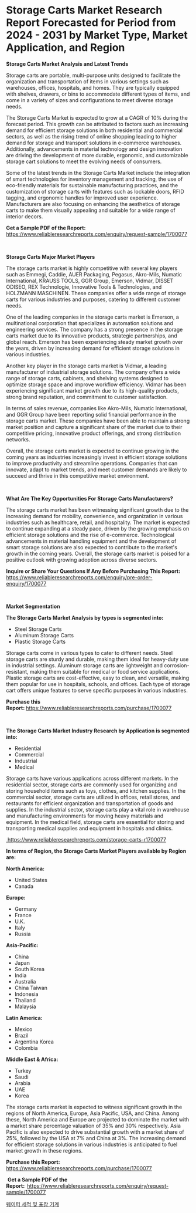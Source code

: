 <p><h1>Storage Carts Market Research Report Forecasted for Period from 2024 -  2031 by Market Type, Market Application, and Region</h1></p><p><strong>Storage Carts Market Analysis and Latest Trends</strong></p>
<p><p>Storage carts are portable, multi-purpose units designed to facilitate the organization and transportation of items in various settings such as warehouses, offices, hospitals, and homes. They are typically equipped with shelves, drawers, or bins to accommodate different types of items, and come in a variety of sizes and configurations to meet diverse storage needs.</p><p>The Storage Carts Market is expected to grow at a CAGR of 10% during the forecast period. This growth can be attributed to factors such as increasing demand for efficient storage solutions in both residential and commercial sectors, as well as the rising trend of online shopping leading to higher demand for storage and transport solutions in e-commerce warehouses. Additionally, advancements in material technology and design innovation are driving the development of more durable, ergonomic, and customizable storage cart solutions to meet the evolving needs of consumers.</p><p>Some of the latest trends in the Storage Carts Market include the integration of smart technologies for inventory management and tracking, the use of eco-friendly materials for sustainable manufacturing practices, and the customization of storage carts with features such as lockable doors, RFID tagging, and ergonomic handles for improved user experience. Manufacturers are also focusing on enhancing the aesthetics of storage carts to make them visually appealing and suitable for a wide range of interior decors.</p></p>
<p><strong>Get a Sample PDF of the Report:&nbsp;</strong> <a href="https://www.reliableresearchreports.com/enquiry/request-sample/1700077">https://www.reliableresearchreports.com/enquiry/request-sample/1700077</a></p>
<p>&nbsp;</p>
<p><strong>Storage Carts Major Market Players</strong></p>
<p><p>The storage carts market is highly competitive with several key players such as Emmegi, Caddie, AUER Packaging, Pegasus, Akro-Mils, Numatic International, KRAUSS TOOLS, GGR Group, Emerson, Vidmar, DISSET ODISEO, REX Technologie, Innovative Tools & Technologies, and HOLZMANN MASCHINEN. These companies offer a wide range of storage carts for various industries and purposes, catering to different customer needs.</p><p>One of the leading companies in the storage carts market is Emerson, a multinational corporation that specializes in automation solutions and engineering services. The company has a strong presence in the storage carts market due to its innovative products, strategic partnerships, and global reach. Emerson has been experiencing steady market growth over the years, driven by increasing demand for efficient storage solutions in various industries.</p><p>Another key player in the storage carts market is Vidmar, a leading manufacturer of industrial storage solutions. The company offers a wide range of storage carts, cabinets, and shelving systems designed to optimize storage space and improve workflow efficiency. Vidmar has been experiencing significant market growth due to its high-quality products, strong brand reputation, and commitment to customer satisfaction.</p><p>In terms of sales revenue, companies like Akro-Mils, Numatic International, and GGR Group have been reporting solid financial performance in the storage carts market. These companies have been able to maintain a strong market position and capture a significant share of the market due to their competitive pricing, innovative product offerings, and strong distribution networks.</p><p>Overall, the storage carts market is expected to continue growing in the coming years as industries increasingly invest in efficient storage solutions to improve productivity and streamline operations. Companies that can innovate, adapt to market trends, and meet customer demands are likely to succeed and thrive in this competitive market environment.</p></p>
<p>&nbsp;</p>
<p><strong>What Are The Key Opportunities For Storage Carts Manufacturers?</strong></p>
<p><p>The storage carts market has been witnessing significant growth due to the increasing demand for mobility, convenience, and organization in various industries such as healthcare, retail, and hospitality. The market is expected to continue expanding at a steady pace, driven by the growing emphasis on efficient storage solutions and the rise of e-commerce. Technological advancements in material handling equipment and the development of smart storage solutions are also expected to contribute to the market's growth in the coming years. Overall, the storage carts market is poised for a positive outlook with growing adoption across diverse sectors.</p></p>
<p><strong>Inquire or Share Your Questions If Any Before Purchasing This Report:</strong> <a href="https://www.reliableresearchreports.com/enquiry/pre-order-enquiry/1700077">https://www.reliableresearchreports.com/enquiry/pre-order-enquiry/1700077</a></p>
<p>&nbsp;</p>
<p><strong>Market Segmentation</strong></p>
<p><strong>The Storage Carts Market Analysis by types is segmented into:</strong></p>
<p><ul><li>Steel Storage Carts</li><li>Aluminum Storage Carts</li><li>Plastic Storage Carts</li></ul></p>
<p><p>Storage carts come in various types to cater to different needs. Steel storage carts are sturdy and durable, making them ideal for heavy-duty use in industrial settings. Aluminum storage carts are lightweight and corrosion-resistant, making them suitable for medical or food service applications. Plastic storage carts are cost-effective, easy to clean, and versatile, making them popular for use in hospitals, schools, and offices. Each type of storage cart offers unique features to serve specific purposes in various industries.</p></p>
<p><strong>Purchase this Report:&nbsp;</strong><a href="https://www.reliableresearchreports.com/purchase/1700077">https://www.reliableresearchreports.com/purchase/1700077</a></p>
<p>&nbsp;</p>
<p><strong>The Storage Carts Market Industry Research by Application is segmented into:</strong></p>
<p><ul><li>Residential</li><li>Commercial</li><li>Industrial</li><li>Medical</li></ul></p>
<p><p>Storage carts have various applications across different markets. In the residential sector, storage carts are commonly used for organizing and storing household items such as toys, clothes, and kitchen supplies. In the commercial sector, storage carts are utilized in offices, retail stores, and restaurants for efficient organization and transportation of goods and supplies. In the industrial sector, storage carts play a vital role in warehouse and manufacturing environments for moving heavy materials and equipment. In the medical field, storage carts are essential for storing and transporting medical supplies and equipment in hospitals and clinics.</p></p>
<p><a href="https://www.reliableresearchreports.com/storage-carts-r1700077">&nbsp;https://www.reliableresearchreports.com/storage-carts-r1700077</a></p>
<p><strong>In terms of Region, the Storage Carts Market Players available by Region are:</strong></p>
<p>
    <p> <strong> North America: </strong>
        <ul>
            <li>United States</li>
            <li>Canada</li>
        </ul>
        </p> 
    <p> <strong> Europe: </strong>
        <ul>
            <li>Germany</li>
            <li>France</li>
            <li>U.K.</li>
            <li>Italy</li>
            <li>Russia</li>
        </ul>
        </p> 
    <p> <strong> Asia-Pacific: </strong>
        <ul>
            <li>China</li>
            <li>Japan</li>
            <li>South Korea</li>
            <li>India</li>
            <li>Australia</li>
            <li>China Taiwan</li>
            <li>Indonesia</li>
            <li>Thailand</li>
            <li>Malaysia</li>
        </ul>
        </p> 
    <p> <strong> Latin America: </strong>
        <ul>
            <li>Mexico</li>
            <li>Brazil</li>
            <li>Argentina Korea</li>
            <li>Colombia</li>
        </ul>
        </p> 
    <p> <strong> Middle East & Africa: </strong>
        <ul>
            <li>Turkey</li>
            <li>Saudi</li>
            <li>Arabia</li>
            <li>UAE</li>
            <li>Korea</li>
        </ul>
    </p>
    </p>
<p><p>The storage carts market is expected to witness significant growth in the regions of North America, Europe, Asia Pacific, USA, and China. Among these, North America and Europe are projected to dominate the market with a market share percentage valuation of 35% and 30% respectively. Asia Pacific is also expected to drive substantial growth with a market share of 25%, followed by the USA at 7% and China at 3%. The increasing demand for efficient storage solutions in various industries is anticipated to fuel market growth in these regions.</p></p>
<p><strong>Purchase this Report: </strong><a href="https://www.reliableresearchreports.com/purchase/1700077">https://www.reliableresearchreports.com/purchase/1700077</a></p>
<p>&nbsp;<strong>Get a Sample PDF of the Report:&nbsp;&nbsp;</strong><a href="https://www.reliableresearchreports.com/enquiry/request-sample/1700077">https://www.reliableresearchreports.com/enquiry/request-sample/1700077</a></p>
<p><strong></strong></p>
<p><p><a href="https://github.com/AnthonyWratten/Market-Research-Report-List-1/blob/main/7793409111866.md">웨이퍼 세척 및 포장 기계</a></p></p>